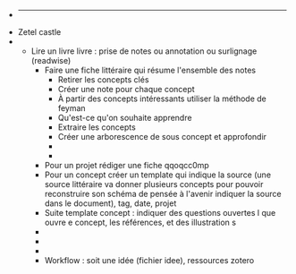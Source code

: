 - ____________
- Zetel castle
-
	- Lire un livre livre : prise de notes ou annotation  ou surlignage (readwise)
		- Faire une fiche littéraire qui résume l'ensemble des notes
			- Retirer les concepts clés
			- Créer une note pour chaque concept
			- À partir des concepts intéressants utiliser la méthode de feyman
			- Qu'est-ce qu'on souhaite apprendre
			- Extraire les concepts
			- Créer une arborescence de sous concept et approfondir
			-
			-
		- Pour un projet rédiger une fiche qqoqcc0mp
		- Pour un concept créer un template qui indique la source (une source littéraire va donner plusieurs concepts pour pouvoir reconstruire son schéma de pensée à l'avenir indiquer la source dans le document), tag, date, projet
		- Suite template concept : indiquer des questions ouvertes l que ouvre e concept, les références, et des illustration s
		-
		-
		-
		- Workflow : soit une idée (fichier idee), ressources zotero